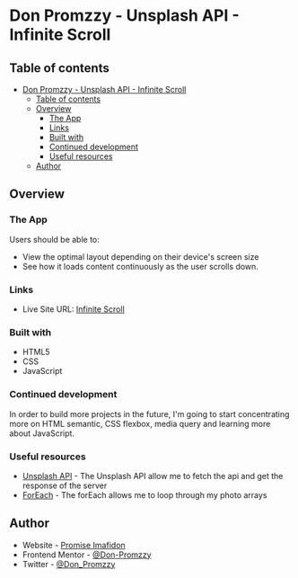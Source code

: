# Don Promzzy - Unsplash API - Infinite Scroll

## Table of contents


- [Don Promzzy - Unsplash API - Infinite Scroll](#don-promzzy---unsplash-api---infinite-scroll)
  - [Table of contents](#table-of-contents)
  - [Overview](#overview)
    - [The App](#the-app)
    - [Links](#links)
    - [Built with](#built-with)
    - [Continued development](#continued-development)
    - [Useful resources](#useful-resources)
  - [Author](#author)


## Overview

### The App

Users should be able to:

- View the optimal layout depending on their device's screen size
- See how it loads content continuously as the user scrolls down.

### Links

- Live Site URL: [Infinite Scroll](https://don-infinite-scroll.netlify.app/)

### Built with

- HTML5
- CSS
- JavaScript

### Continued development

In order to build more projects in the future, I'm going to start concentrating more on HTML semantic, CSS flexbox, media query and learning more about JavaScript.

### Useful resources

- [Unsplash API](https://unsplash.com/documentation) - The Unsplash API allow me to fetch the api and get the response of the server
- [ForEach](https://alligator.io/js/foreach-vs-for-loops/
) - The forEach allows me to loop through my photo arrays

## Author

- Website - [Promise Imafidon](https://github.com/Don-Promzzy)
- Frontend Mentor - [@Don-Promzzy](https://www.frontendmentor.io/profile/Don-Promzzy)
- Twitter - [@Don_Promzzy](https://twitter.com/Don_Promzzy)

